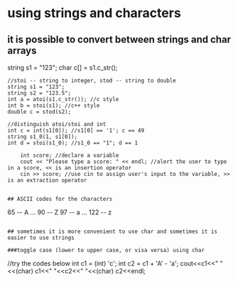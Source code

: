 # using strings and characters

## it is possible to convert between strings and char arrays
string s1 = "123";
char c[] = s1.c_str();
```
//stoi -- string to integer, stod -- string to double
string s1 = "123";
string s2 = "123.5";
int a = atoi(s1.c_str()); //c style
int b = stoi(s1); //c++ style
double c = stod(s2);

//distinguish atoi/stoi and int
int c = int(s1[0]); //s1[0] == '1'; c == 49
string s1_0(1, s1[0]);
int d = stoi(s1_0); //s1_0 == "1"; d == 1
```
        int score; //declare a variable
        cout << "Please type a score: " << endl; //alert the user to type in a score, << is an insertion operator
        cin >> score; //use cin to assign user's input to the variable, >> is an extraction operator
```

## ASCII codes for the characters
```
65 -- A
...
90 -- Z
97 -- a
...
122 -- z
```

## sometimes it is more convenient to use char and sometimes it is easier to use strings 

###toggle case (lower to upper case, or visa versa) using char
```
//try the codes below
int c1 = (int) 'c';
int c2 = c1 + 'A' - 'a';
cout<<c1<<" "<<(char) c1<<" "<<c2<<" "<<(char) c2<<endl;
```
